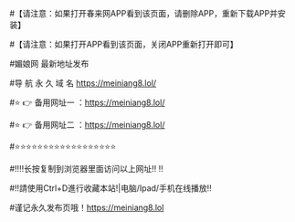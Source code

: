 #【请注意：如果打开春来网APP看到该页面，请删除APP，重新下载APP并安装】

#【请注意：如果打开APP看到该页面，关闭APP重新打开即可】

#媚娘网 最新地址发布 

#导 航 永 久 域 名 https://meiniang8.lol/

#⭐️ 👉 备用网址一 ：https://meiniang8.lol/

#⭐️ 👉 备用网址二 ：https://meiniang8.lol/

#⭐️⭐️⭐️⭐️⭐️⭐️⭐️⭐️⭐️⭐️⭐️⭐️⭐️⭐️⭐️⭐️⭐️⭐️

#‼️‼️长按复制到浏览器里面访问以上网址‼️ ‼️

#‼️請使用Ctrl+D進行收藏本站!|电脑/Ipad/手机在线播放‼️

#谨记永久发布页哦！https://meiniang8.lol
